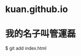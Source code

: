 # kuan.github.io
<!DOCTYPE html>
<html>
  <head>
    <meta charset="utf-8">
    <title>你好，GitHub</title>
  </head>
  <body>
    <h1>我的名子叫管運磊</h1>
  </body>
</html>
$ git add index.html
